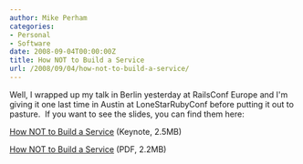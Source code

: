 ```yaml
---
author: Mike Perham
categories:
- Personal
- Software
date: 2008-09-04T00:00:00Z
title: How NOT to Build a Service
url: /2008/09/04/how-not-to-build-a-service/
---
```


Well, I wrapped up my talk in Berlin yesterday at RailsConf Europe and I'm giving it one last time in Austin at LoneStarRubyConf before putting it out to pasture.  If you want to see the slides, you can find them here:

[How NOT to Build a Service][1] (Keynote, 2.5MB)

[How NOT to Build a Service][2] (PDF, 2.2MB)

 [1]: http://www.mikeperham.com/wp-content/uploads/2008/09/hownottobuildaservice.zip
 [2]: http://www.mikeperham.com/wp-content/uploads/2008/09/hownottobuildaservice.pdf
